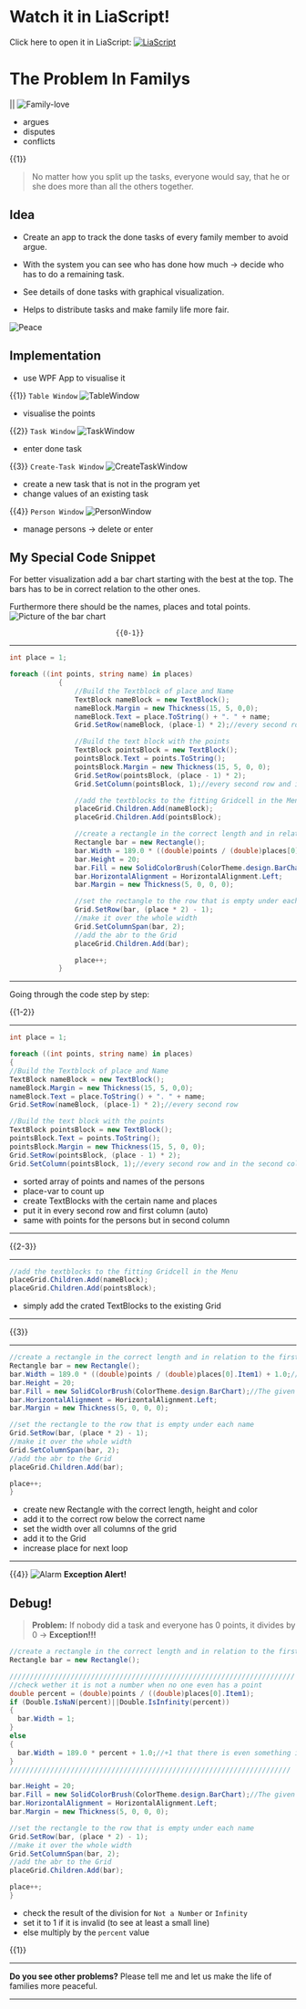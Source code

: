 <!--
author:   Florian Schierz

email:    florischierz@gmail.com

logo: https://upload.wikimedia.org/wikipedia/commons/2/2a/Corporate_Woman_Giving_a_PowerPoint_Presentation.svg

version:  0.0.1

language: de

narrator: Deutsch Female

import: https://github.com/liascript/CodeRunner

comment:  Es wird gezeigt, wie typische bekannte Präsentationselemente auch
          mithilfe von LiaScript genutzt werden können.

tags:     LiaScript, PowerPoint, Tutorial

-->
# Watch it in LiaScript!

Click here to open it in LiaScript:
[![LiaScript](https://raw.githubusercontent.com/LiaScript/LiaScript/master/badges/course.svg)](https://liascript.github.io/course/?https://github.com/Florian2501/Vortrag-Code-Snippet/blob/master/CodeSnippetPresentation.md)

# The Problem In Familys

||
![Family-love](https://cdnext.funpot.net/bild/funpot0000250003/39/Pingu-Streit.gif)

- argues
- disputes
- conflicts

{{1}}
>No matter how you split up the tasks, everyone would say, that he or she does more than all the others together.

## Idea
- Create an app to track the done tasks of every family member to avoid argue.

- With the system you can see who has done how much -> decide who has to do a remaining task.

- See details of done tasks with graphical visualization.

- Helps to distribute tasks and make family life more fair.

![Peace](https://media.tenor.com/images/923df43fb015bd6c375fb7c7b7d5f293/tenor.gif)
## Implementation
- use WPF App to visualise it

{{1}}
`Table Window`
![TableWindow](Tabelle.png)

- visualise the points


{{2}}
`Task Window`
![TaskWindow](NewTask.png)

- enter done task


{{3}}
`Create-Task Window`
![CreateTaskWindow](CreateTask.png)

- create a new task that is not in the program yet
- change values of an existing task


{{4}}
`Person Window`
![PersonWindow](Persons.png)

- manage persons -> delete or enter


## My Special Code Snippet

For better visualization add a bar chart starting with the best at the top. The bars has to be in correct relation to the other ones.

Furthermore there should be the names, places and total points.
![Picture of the bar chart](BarChart.png)



                              {{0-1}}
********************************************************************************

```csharp        Snippet
int place = 1;

foreach ((int points, string name) in places)
            {
                //Build the Textblock of place and Name
                TextBlock nameBlock = new TextBlock();
                nameBlock.Margin = new Thickness(15, 5, 0,0);
                nameBlock.Text = place.ToString() + ". " + name;
                Grid.SetRow(nameBlock, (place-1) * 2);//every second row

                //Build the text block with the points
                TextBlock pointsBlock = new TextBlock();
                pointsBlock.Text = points.ToString();
                pointsBlock.Margin = new Thickness(15, 5, 0, 0);
                Grid.SetRow(pointsBlock, (place - 1) * 2);
                Grid.SetColumn(pointsBlock, 1);//every second row and in the second column

                //add the textblocks to the fitting Gridcell in the Menu
                placeGrid.Children.Add(nameBlock);
                placeGrid.Children.Add(pointsBlock);

                //create a rectangle in the correct length and in relation to the first place -> will be always the whole line (190)
                Rectangle bar = new Rectangle();
                bar.Width = 189.0 * ((double)points / (double)places[0].Item1) + 1.0;//+1 that there is even something if the points are 0
                bar.Height = 20;
                bar.Fill = new SolidColorBrush(ColorTheme.design.BarChart);//The given color for the bar chart
                bar.HorizontalAlignment = HorizontalAlignment.Left;
                bar.Margin = new Thickness(5, 0, 0, 0);

                //set the rectangle to the row that is empty under each name
                Grid.SetRow(bar, (place * 2) - 1);
                //make it over the whole width
                Grid.SetColumnSpan(bar, 2);
                //add the abr to the Grid
                placeGrid.Children.Add(bar);

                place++;
            }
```

********************************************************************************


Going through the code step by step:

{{1-2}}
********************************************************************************

```csharp        Part 1
int place = 1;

foreach ((int points, string name) in places)
{
//Build the Textblock of place and Name
TextBlock nameBlock = new TextBlock();
nameBlock.Margin = new Thickness(15, 5, 0,0);
nameBlock.Text = place.ToString() + ". " + name;
Grid.SetRow(nameBlock, (place-1) * 2);//every second row

//Build the text block with the points
TextBlock pointsBlock = new TextBlock();
pointsBlock.Text = points.ToString();
pointsBlock.Margin = new Thickness(15, 5, 0, 0);
Grid.SetRow(pointsBlock, (place - 1) * 2);
Grid.SetColumn(pointsBlock, 1);//every second row and in the second column

```

- sorted array of points and names of the persons
- place-var to count up
- create TextBlocks with the certain name and places
- put it in every second row and first column (auto)
- same with points for the persons but in second column
********************************************************************************

{{2-3}}
********************************************************************************

```csharp        Part 2
//add the textblocks to the fitting Gridcell in the Menu
placeGrid.Children.Add(nameBlock);
placeGrid.Children.Add(pointsBlock);
```

- simply add the crated TextBlocks to the existing Grid
********************************************************************************

{{3}}
********************************************************************************

```csharp        Part 3
//create a rectangle in the correct length and in relation to the first place -> will be always the whole line (190)
Rectangle bar = new Rectangle();
bar.Width = 189.0 * ((double)points / (double)places[0].Item1) + 1.0;//+1 that there is even something if the points are 0
bar.Height = 20;
bar.Fill = new SolidColorBrush(ColorTheme.design.BarChart);//The given color for the bar chart
bar.HorizontalAlignment = HorizontalAlignment.Left;
bar.Margin = new Thickness(5, 0, 0, 0);

//set the rectangle to the row that is empty under each name
Grid.SetRow(bar, (place * 2) - 1);
//make it over the whole width
Grid.SetColumnSpan(bar, 2);
//add the abr to the Grid
placeGrid.Children.Add(bar);

place++;
}
```

- create new Rectangle with the correct length, height and color
- add it to the correct row below the correct name
- set the width over all columns of the grid
- add it to the Grid
- increase place for next loop
********************************************************************************
{{4}}
![Alarm](https://media3.giphy.com/media/eImrJKnOmuBDmqXNUj/giphy.gif)
**Exception Alert!**

## Debug!
>**Problem:**  If nobody did a task and everyone has 0 points, it divides by 0 -> **Exception!!!**

```csharp        Part 3
//create a rectangle in the correct length and in relation to the first place -> will be always the whole line (190)
Rectangle bar = new Rectangle();

//////////////////////////////////////////////////////////////////////
//check wether it is not a number when no one even has a point
double percent = (double)points / ((double)places[0].Item1);
if (Double.IsNaN(percent)||Double.IsInfinity(percent))
{
  bar.Width = 1;
}
else
{
  bar.Width = 189.0 * percent + 1.0;//+1 that there is even something if the points are 0
}
/////////////////////////////////////////////////////////////////////

bar.Height = 20;
bar.Fill = new SolidColorBrush(ColorTheme.design.BarChart);//The given color for the bar chart
bar.HorizontalAlignment = HorizontalAlignment.Left;
bar.Margin = new Thickness(5, 0, 0, 0);

//set the rectangle to the row that is empty under each name
Grid.SetRow(bar, (place * 2) - 1);
//make it over the whole width
Grid.SetColumnSpan(bar, 2);
//add the abr to the Grid
placeGrid.Children.Add(bar);

place++;
}
```
- check the result of the division for `Not a Number` or `Infinity`
- set it to 1 if it is invalid (to see at least a small line)
- else multiply by the `percent` value


{{1}}
********************************************************************************
**Do you see other problems?**
Please tell me and let us make the life of families more peaceful.
********************************************************************************
